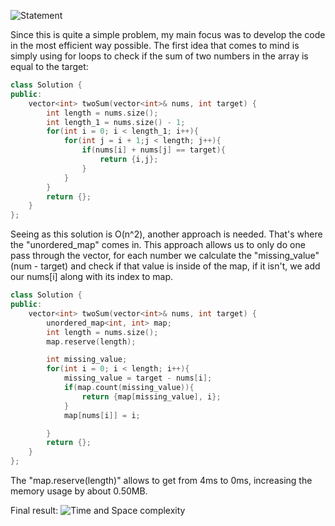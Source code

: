 ![Statement](statement.png)

Since this is quite a simple problem, my main focus was to develop the code in the most efficient way possible. 
The first idea that comes to mind is simply using for loops to check if the sum of two numbers in the array is equal to the target: 

```cpp
class Solution {
public:
    vector<int> twoSum(vector<int>& nums, int target) {
        int length = nums.size();
        int length_1 = nums.size() - 1;
        for(int i = 0; i < length_1; i++){ 
            for(int j = i + 1;j < length; j++){ 
                if(nums[i] + nums[j] == target){
                    return {i,j};
                }
            }
        }
        return {};
    }
}; 
```

Seeing as this solution is O(n^2), another approach is needed. That's where the "unordered_map" comes in. This approach allows us to only do one pass through the vector, for each number we calculate the "missing_value" (num - target) and check if that value is inside of the map, if it isn't, we add our nums[i] along with its index to map.

```cpp
class Solution {
public:
    vector<int> twoSum(vector<int>& nums, int target) {
        unordered_map<int, int> map;
        int length = nums.size();
        map.reserve(length);

        int missing_value;
        for(int i = 0; i < length; i++){
            missing_value = target - nums[i];
            if(map.count(missing_value)){
                return {map[missing_value], i};
            }
            map[nums[i]] = i; 

        }
        return {};
    }
};
```

The "map.reserve(length)" allows to get from 4ms to 0ms, increasing the memory usage by about 0.50MB.

Final result: ![Time and Space complexity](complexity.png)